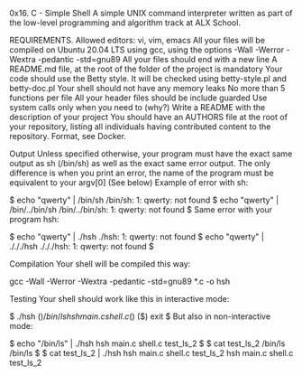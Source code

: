 0x16. C - Simple Shell
A simple UNIX command interpreter written as part of the low-level programming and algorithm track at ALX School.

REQUIREMENTS.
Allowed editors: vi, vim, emacs
All your files will be compiled on Ubuntu 20.04 LTS using gcc, using the options -Wall -Werror -Wextra -pedantic -std=gnu89
All your files should end with a new line
A README.md file, at the root of the folder of the project is mandatory
Your code should use the Betty style. It will be checked using betty-style.pl and betty-doc.pl
Your shell should not have any memory leaks
No more than 5 functions per file
All your header files should be include guarded
Use system calls only when you need to (why?)
Write a README with the description of your project
You should have an AUTHORS file at the root of your repository, listing all individuals having contributed content to the repository. Format, see Docker.

Output
Unless specified otherwise, your program must have the exact same output as sh (/bin/sh) as well as the exact same error output.
The only difference is when you print an error, the name of the program must be equivalent to your argv[0] (See below)
Example of error with sh:

$ echo "qwerty" | /bin/sh
/bin/sh: 1: qwerty: not found
$ echo "qwerty" | /bin/../bin/sh
/bin/../bin/sh: 1: qwerty: not found
$
Same error with your program hsh:

$ echo "qwerty" | ./hsh
./hsh: 1: qwerty: not found
$ echo "qwerty" | ./././hsh
./././hsh: 1: qwerty: not found
$

Compilation
Your shell will be compiled this way:

gcc -Wall -Werror -Wextra -pedantic -std=gnu89 *.c -o hsh

Testing
Your shell should work like this in interactive mode:

$ ./hsh
($) /bin/ls
hsh main.c shell.c
($)
($) exit
$
But also in non-interactive mode:

$ echo "/bin/ls" | ./hsh
hsh main.c shell.c test_ls_2
$
$ cat test_ls_2
/bin/ls
/bin/ls
$
$ cat test_ls_2 | ./hsh
hsh main.c shell.c test_ls_2
hsh main.c shell.c test_ls_2
